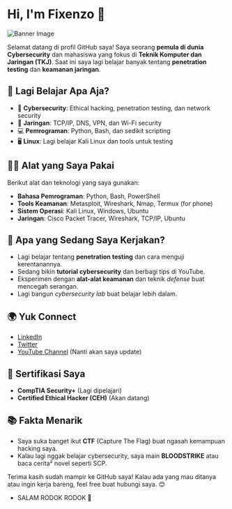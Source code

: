 # Hi, I'm Fixenzo 👋

![Banner Image](https://i.imgur.com/YPirLJG.jpeg)

Selamat datang di profil GitHub saya! Saya seorang **pemula di dunia Cybersecurity** dan mahasiswa yang fokus di **Teknik Komputer dan Jaringan (TKJ)**. Saat ini saya lagi belajar banyak tentang **penetration testing** dan **keamanan jaringan**.

## 🌱 Lagi Belajar Apa Aja?

- 🔐 **Cybersecurity**: Ethical hacking, penetration testing, dan network security
- 📡 **Jaringan**: TCP/IP, DNS, VPN, dan Wi-Fi security
- 💻 **Pemrograman**: Python, Bash, dan sedikit scripting
- 🖥️ **Linux**: Lagi belajar Kali Linux dan tools untuk testing

## 🧑‍💻 Alat yang Saya Pakai

Berikut alat dan teknologi yang saya gunakan:

- **Bahasa Pemrograman**: Python, Bash, PowerShell
- **Tools Keamanan**: Metasploit, Wireshark, Nmap, Termux (for phone)
- **Sistem Operasi**: Kali Linux, Windows, Ubuntu
- **Jaringan**: Cisco Packet Tracer, Wireshark, TCP/IP, Ubuntu

## 🚀 Apa yang Sedang Saya Kerjakan?

- Lagi belajar tentang **penetration testing** dan cara menguji kerentanannya.
- Sedang bikin **tutorial cybersecurity** dan berbagi tips di YouTube.
- Eksperimen dengan **alat-alat keamanan** dan teknik *defense* buat mencegah serangan.
- Lagi bangun *cybersecurity lab* buat belajar lebih dalam.

## 🌍 Yuk Connect

- [LinkedIn](https://www.linkedin.com/in/fixenzo)
- [Twitter](https://twitter.com/fixenzo)
- [YouTube Channel](https://www.youtube.com/fixenzo) (Nanti akan saya update)

## 📄 Sertifikasi Saya

- **CompTIA Security+** (Lagi dipelajari)
- **Certified Ethical Hacker (CEH)** (Akan datang)

## 📚 Fakta Menarik

- Saya suka banget ikut **CTF** (Capture The Flag) buat ngasah kemampuan hacking saya.
- Kalau lagi nggak belajar cybersecurity, saya main **BLOODSTRIKE** atau baca cerita² novel seperti SCP.

Terima kasih sudah mampir ke GitHub saya! Kalau ada yang mau ditanya atau ingin kerja bareng, feel free buat hubungi saya. 😊

- SALAM RODOK RODOK 🤟